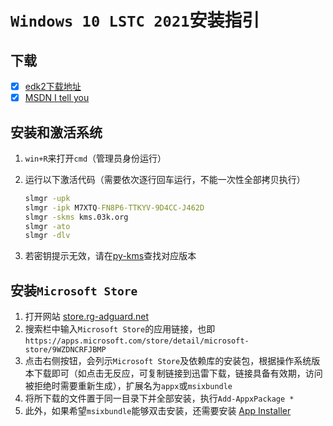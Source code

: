 # `Windows 10 LSTC 2021`安装指引

## 下载

- [x] [edk2下载地址](ed2k://|file|SW_DVD9_WIN_ENT_LTSC_2021_64BIT_ChnSimp_MLF_X22-84402.ISO|5044211712|1555B7DCA052B5958EE68DB58A42408D|/)
- [x] [MSDN I tell you](https://next.itellyou.cn/)

## 安装和激活系统  
1. `win+R`来打开`cmd`（管理员身份运行） 

2. 运行以下激活代码（需要依次逐行回车运行，不能一次性全部拷贝执行） 
    ```cmd
    slmgr -upk
    slmgr -ipk M7XTQ-FN8P6-TTKYV-9D4CC-J462D
    slmgr -skms kms.03k.org
    slmgr -ato
    slmgr -dlv
    ``` 

3. 若密钥提示无效，请在[py-kms](https://py-kms.readthedocs.io/en/latest/Keys.html)查找对应版本

## 安装`Microsoft Store`
1. 打开网站 [store.rg-adguard.net](https://store.rg-adguard.net/) 
2. 搜索栏中输入`Microsoft Store`的应用链接，也即`https://apps.microsoft.com/store/detail/microsoft-store/9WZDNCRFJBMP` 
3. 点击右侧按钮，会列示`Microsoft Store`及依赖库的安装包，根据操作系统版本下载即可（如点击无反应，可复制链接到迅雷下载，链接具备有效期，访问被拒绝时需要重新生成），扩展名为`appx`或`msixbundle` 
4. 将所下载的文件置于同一目录下并全部安装，执行`Add-AppxPackage *` 
5. 此外，如果希望`msixbundle`能够双击安装，还需要安装 [App Installer](https://apps.microsoft.com/store/detail/app-installer/9NBLGGH4NNS1?hl=en-us)
